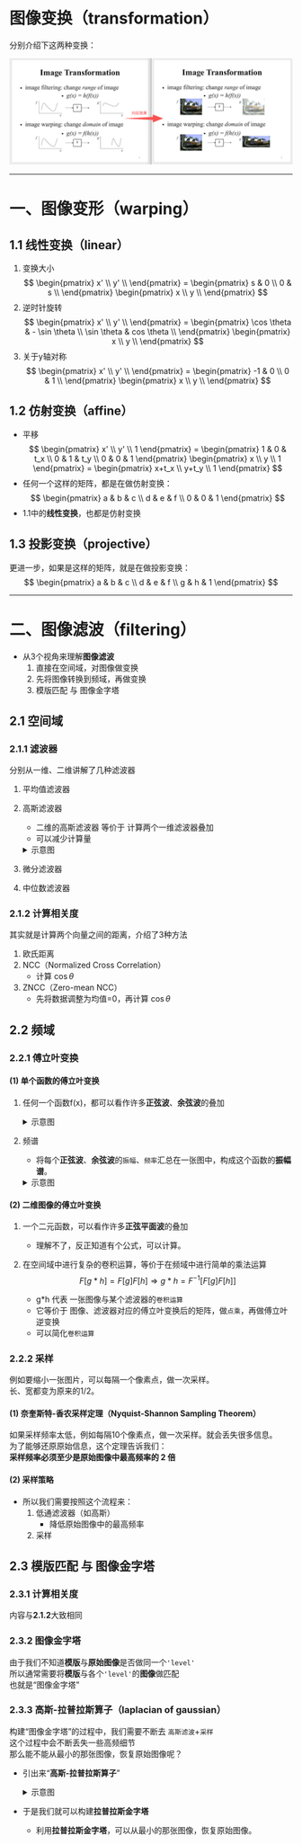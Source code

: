 # 图像变换（transformation）

分别介绍下这两种变换：

![transformation](pngs/transformation.png)

---

# 一、图像变形（warping）

## 1.1 线性变换（linear）
1. 变换大小
$$
\begin{pmatrix}
    x' \\
    y' \\
\end{pmatrix} = 
\begin{pmatrix}
    s & 0 \\
    0 & s \\
\end{pmatrix}
\begin{pmatrix}
    x \\
    y \\
\end{pmatrix}
$$
2. 逆时针旋转
$$
\begin{pmatrix}
    x' \\
    y' \\
\end{pmatrix} = 
\begin{pmatrix}
    \cos \theta & - \sin \theta \\
    \sin \theta & cos \theta \\
\end{pmatrix}
\begin{pmatrix}
    x \\
    y \\
\end{pmatrix}
$$
3. 关于y轴对称
$$
\begin{pmatrix}
    x' \\
    y' \\
\end{pmatrix} = 
\begin{pmatrix}
    -1 & 0 \\
    0 & 1 \\
\end{pmatrix}
\begin{pmatrix}
    x \\
    y \\
\end{pmatrix}
$$

## 1.2 仿射变换（affine）
- 平移
$$
\begin{pmatrix}
    x' \\
    y' \\
    1
\end{pmatrix} = 
\begin{pmatrix}
    1 & 0 & t_x \\
    0 & 1 & t_y \\
    0 & 0 & 1
\end{pmatrix}
\begin{pmatrix}
    x \\
    y \\
    1
\end{pmatrix} =
\begin{pmatrix}
    x+t_x \\
    y+t_y \\
    1
\end{pmatrix}
$$
- 任何一个这样的矩阵，都是在做仿射变换：
$$
\begin{pmatrix}
    a & b & c \\
    d & e & f \\
    0 & 0 & 1
\end{pmatrix}
$$
- 1.1中的**线性变换**，也都是仿射变换

## 1.3 投影变换（projective）
更进一步，如果是这样的矩阵，就是在做投影变换：
$$
\begin{pmatrix}
    a & b & c \\
    d & e & f \\
    g & h & 1
\end{pmatrix}
$$

---

# 二、图像滤波（filtering）

- 从3个视角来理解**图像滤波**
    1. 直接在空间域，对图像做变换
    2. 先将图像转换到频域，再做变换
    3. 模版匹配 与 图像金字塔

## 2.1 空间域

### 2.1.1 滤波器

分别从一维、二维讲解了几种滤波器

1. 平均值滤波器
2. 高斯滤波器
    - 二维的高斯滤波器 等价于 计算两个一维滤波器叠加
    - 可以减少计算量

    <details>
    <summary>示意图</summary>
    
    ![gaussian_filter](pngs/gaussian_filter.png)

    </details>

3. 微分滤波器
4. 中位数滤波器

### 2.1.2 计算相关度

其实就是计算两个向量之间的距离，介绍了3种方法

1. 欧氏距离
2. NCC（Normalized Cross Correlation）
    - 计算 $\cos \theta$
3. ZNCC（Zero-mean NCC）
    - 先将数据调整为均值=0，再计算 $\cos \theta$

## 2.2 频域

### 2.2.1 傅立叶变换

#### (1) 单个函数的傅立叶变换

1. 任何一个函数f(x)，都可以看作许多**正弦波**、**余弦波**的叠加

    <details>
    <summary>示意图</summary>

    ![fourier_transform](pngs/fourier_transform.png)

    </details>

2. 频谱
    - 将每个**正弦波**、**余弦波**的`振幅`、`频率`汇总在一张图中，构成这个函数的**振幅谱**。

    <details>
    <summary>示意图</summary>

    ![fourier_spectra](pngs/fourier_spectra.png)

    </details>

#### (2) 二维图像的傅立叶变换

1. 一个二元函数，可以看作许多**正弦平面波**的叠加
    - 理解不了，反正知道有个公式，可以计算。

2. 在空间域中进行复杂的卷积运算，等价于在频域中进行简单的乘法运算
    $$
    F[g * h] = F[g] F[h] \Longrightarrow g*h = F^{-1}[ F[g]F[h] ]
    $$
    - g*h 代表 一张图像与某个滤波器的`卷积运算`
    - 它等价于 图像、滤波器对应的傅立叶变换后的矩阵，做`点乘`，再做傅立叶逆变换
    - 可以简化`卷积运算`

### 2.2.2 采样

例如要缩小一张图片，可以每隔一个像素点，做一次采样。  
长、宽都变为原来的1/2。

#### (1) 奈奎斯特-香农采样定理（Nyquist-Shannon Sampling Theorem）

如果采样频率太低，例如每隔10个像素点，做一次采样。就会丢失很多信息。  
为了能够还原原始信息，这个定理告诉我们：  
**采样频率必须至少是原始图像中最高频率的 2 倍**

#### (2) 采样策略

- 所以我们需要按照这个流程来：
    1. 低通滤波器（如高斯）
        - 降低原始图像中的最高频率
    2. 采样


## 2.3 模版匹配 与 图像金字塔

### 2.3.1 计算相关度

内容与**2.1.2**大致相同

### 2.3.2 图像金字塔

由于我们不知道**模版**与**原始图像**是否做同一个`'level'`  
所以通常需要将**模版**与各个`'level'`的**图像**做匹配  
也就是“图像金字塔”

### 2.3.3 高斯-拉普拉斯算子（laplacian of gaussian）

构建“图像金字塔”的过程中，我们需要不断去 `高斯滤波`+`采样`  
这个过程中会不断丢失一些高频细节  
那么能不能从最小的那张图像，恢复原始图像呢？

- 引出来“**高斯-拉普拉斯算子**”

    <details>
    <summary>示意图</summary>
    
    ![laplacian_filter](pngs/laplacian_filter.png)

    </details>

- 于是我们就可以构建**拉普拉斯金字塔**
    - 利用**拉普拉斯金字塔**，可以从最小的那张图像，恢复原始图像。